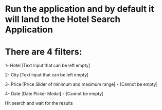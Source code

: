 # Run the application and by default it will land to the Hotel Search Application

# There are 4 filters:

1- Hotel 
[Text Input that can be left empty]

2- City
[Text Input that can be left empty]

3- Price
[Price Slider of minimum and maximum range] - [Cannot be empty]

4- Date
[Date Picker Modal] - [Cannot be empty]

Hit search and wait for the results